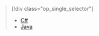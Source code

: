 > [!div class="op_single_selector"]
> * [C#](../articles/iot-hub/iot-hub-csharp-csharp-process-d2c.md)
> * [Java](../articles/iot-hub/iot-hub-java-java-process-d2c.md)
> 
> 



<!--HONumber=Jan17_HO3-->


